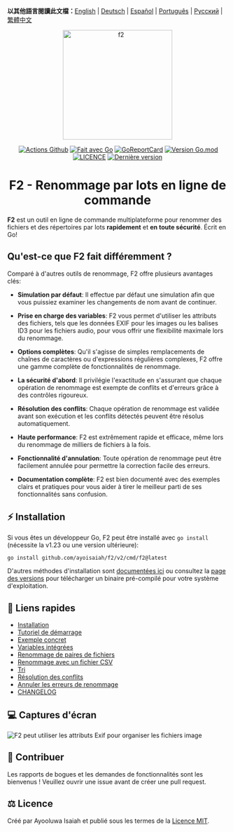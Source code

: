 **以其他語言閱讀此文檔：**[English](/README.md) | [Deutsch](/docs/README.de.md) | [Español](/docs/README.es.md) | [Português](/docs/README.pt.md) | [Русский](/docs/README.ru.md) | [繁體中文](/docs/README.zh.md)

<p align="center">
  <img src="https://ik.imagekit.io/turnupdev/f2_logo_02eDMiVt7.png" width="250" height="250" alt="f2">
</p>

<p align="center">
  <a href="http://makeapullrequest.com"><img src="https://img.shields.io/badge/PRs-welcome-brightgreen.svg?style=flat" alt=""></a>
  <a href="https://github.com/ayoisaiah/F2/actions"><img src="https://github.com/ayoisaiah/F2/actions/workflows/test.yml/badge.svg" alt="Actions Github"></a>
  <a href="https://golang.org"><img src="https://img.shields.io/badge/Made%20with-Go-1f425f.svg" alt="Fait avec Go"></a>
  <a href="https://goreportcard.com/report/github.com/ayoisaiah/f2"><img src="https://goreportcard.com/badge/github.com/ayoisaiah/f2" alt="GoReportCard"></a>
  <a href="https://github.com/ayoisaiah/f2"><img src="https://img.shields.io/github/go-mod/go-version/ayoisaiah/f2.svg" alt="Version Go.mod"></a>
  <a href="https://github.com/ayoisaiah/f2/blob/master/LICENCE"><img src="https://img.shields.io/github/license/ayoisaiah/f2.svg" alt="LICENCE"></a>
  <a href="https://github.com/ayoisaiah/f2/releases/"><img src="https://img.shields.io/github/release/ayoisaiah/f2.svg" alt="Dernière version"></a>
</p>

<h1 align="center">F2 - Renommage par lots en ligne de commande</h1>

**F2** est un outil en ligne de commande multiplateforme pour renommer des
fichiers et des répertoires par lots **rapidement** et **en toute sécurité**.
Écrit en Go!

## Qu'est-ce que F2 fait différemment ?

Comparé à d'autres outils de renommage, F2 offre plusieurs avantages clés:

- **Simulation par défaut**: Il effectue par défaut une simulation afin que vous
  puissiez examiner les changements de nom avant de continuer.

- **Prise en charge des variables**: F2 vous permet d'utiliser les attributs des
  fichiers, tels que les données EXIF pour les images ou les balises ID3 pour
  les fichiers audio, pour vous offrir une flexibilité maximale lors du
  renommage.

- **Options complètes**: Qu'il s'agisse de simples remplacements de chaînes de
  caractères ou d'expressions régulières complexes, F2 offre une gamme complète
  de fonctionnalités de renommage.

- **La sécurité d'abord**: Il privilégie l'exactitude en s'assurant que chaque
  opération de renommage est exempte de conflits et d'erreurs grâce à des
  contrôles rigoureux.

- **Résolution des conflits**: Chaque opération de renommage est validée avant
  son exécution et les conflits détectés peuvent être résolus automatiquement.

- **Haute performance**: F2 est extrêmement rapide et efficace, même lors du
  renommage de milliers de fichiers à la fois.

- **Fonctionnalité d'annulation**: Toute opération de renommage peut être
  facilement annulée pour permettre la correction facile des erreurs.

- **Documentation complète**: F2 est bien documenté avec des exemples clairs et
  pratiques pour vous aider à tirer le meilleur parti de ses fonctionnalités
  sans confusion.

## ⚡ Installation

Si vous êtes un développeur Go, F2 peut être installé avec `go install`
(nécessite la v1.23 ou une version ultérieure):

```bash
go install github.com/ayoisaiah/f2/v2/cmd/f2@latest
```

D'autres méthodes d'installation sont
[documentées ici](https://f2.freshman.tech/guide/getting-started.html) ou
consultez la [page des versions](https://github.com/ayoisaiah/f2/releases) pour
télécharger un binaire pré-compilé pour votre système d'exploitation.

## 📃 Liens rapides

- [Installation](https://f2.freshman.tech/guide/getting-started.html)
- [Tutoriel de démarrage](https://f2.freshman.tech/guide/tutorial.html)
- [Exemple concret](https://f2.freshman.tech/guide/organizing-image-library.html)
- [Variables intégrées](https://f2.freshman.tech/guide/how-variables-work.html)
- [Renommage de paires de fichiers](https://f2.freshman.tech/guide/pair-renaming.html)
- [Renommage avec un fichier CSV](https://f2.freshman.tech/guide/csv-renaming.html)
- [Tri](https://f2.freshman.tech/guide/sorting.html)
- [Résolution des conflits](https://f2.freshman.tech/guide/conflict-detection.html)
- [Annuler les erreurs de renommage](https://f2.freshman.tech/guide/undoing-mistakes.html)
- [CHANGELOG](https://f2.freshman.tech/reference/changelog.html)

## 💻 Captures d'écran

![F2 peut utiliser les attributs Exif pour organiser les fichiers image](https://f2.freshman.tech/assets/2.D-uxLR9T.png)

## 🤝 Contribuer

Les rapports de bogues et les demandes de fonctionnalités sont les bienvenus !
Veuillez ouvrir une issue avant de créer une pull request.

## ⚖️ Licence

Créé par Ayooluwa Isaiah et publié sous les termes de la
[Licence MIT](https://github.com/ayoisaiah/f2/blob/master/LICENCE).
